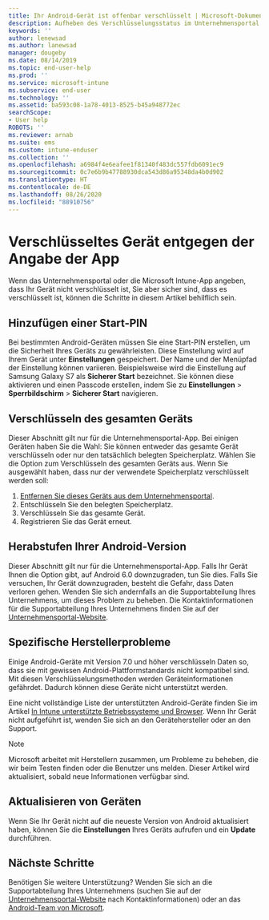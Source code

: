 ```yaml
---
title: Ihr Android-Gerät ist offenbar verschlüsselt | Microsoft-Dokumentation
description: Aufheben des Verschlüsselungsstatus im Unternehmensportal und in Microsoft Intune
keywords: ''
author: lenewsad
ms.author: lanewsad
manager: dougeby
ms.date: 08/14/2019
ms.topic: end-user-help
ms.prod: ''
ms.service: microsoft-intune
ms.subservice: end-user
ms.technology: ''
ms.assetid: ba593c08-1a78-4013-8525-b45a948772ec
searchScope:
- User help
ROBOTS: ''
ms.reviewer: arnab
ms.suite: ems
ms.custom: intune-enduser
ms.collection: ''
ms.openlocfilehash: a6984f4e6eafee1f81340f483dc557fdb6091ec9
ms.sourcegitcommit: 0c7e6b9b47788930dca543d86a95348da4b0d902
ms.translationtype: HT
ms.contentlocale: de-DE
ms.lasthandoff: 08/26/2020
ms.locfileid: "88910756"
---
```

# <a name="device-encrypted-but-apps-say-otherwise"></a>Verschlüsseltes Gerät entgegen der Angabe der App

Wenn das Unternehmensportal oder die Microsoft Intune-App angeben, dass Ihr Gerät nicht verschlüsselt ist, Sie aber sicher sind, dass es verschlüsselt ist, können die Schritte in diesem Artikel behilflich sein.  

## <a name="add-a-startup-pin"></a>Hinzufügen einer Start-PIN

Bei bestimmten Android-Geräten müssen Sie eine Start-PIN erstellen, um die Sicherheit Ihres Geräts zu gewährleisten. Diese Einstellung wird auf Ihrem Gerät unter **Einstellungen** gespeichert. Der Name und der Menüpfad der Einstellung können variieren. Beispielsweise wird die Einstellung auf Samsung Galaxy S7 als **Sicherer Start** bezeichnet. Sie können diese aktivieren und einen Passcode erstellen, indem Sie zu **Einstellungen** > **Sperrbildschirm** > **Sicherer Start** navigieren.  

## <a name="encrypt-the-entire-device"></a>Verschlüsseln des gesamten Geräts

Dieser Abschnitt gilt nur für die Unternehmensportal-App. Bei einigen Geräten haben Sie die Wahl: Sie können entweder das gesamte Gerät verschlüsseln oder nur den tatsächlich belegten Speicherplatz. Wählen Sie die Option zum Verschlüsseln des gesamten Geräts aus. Wenn Sie ausgewählt haben, dass nur der verwendete Speicherplatz verschlüsselt werden soll:

1. [Entfernen Sie dieses Geräts aus dem Unternehmensportal](unenroll-your-device-from-intune-android.md).
2. Entschlüsseln Sie den belegten Speicherplatz.  
3. Verschlüsseln Sie das gesamte Gerät.  
4. Registrieren Sie das Gerät erneut.  

## <a name="downgrade-your-version-of-android"></a>Herabstufen Ihrer Android-Version

Dieser Abschnitt gilt nur für die Unternehmensportal-App. Falls Ihr Gerät Ihnen die Option gibt, auf Android 6.0 downzugraden, tun Sie dies. Falls Sie versuchen, Ihr Gerät downzugraden, besteht die Gefahr, dass Daten verloren gehen. Wenden Sie sich andernfalls an die Supportabteilung Ihres Unternehmens, um dieses Problem zu beheben. Die Kontaktinformationen für die Supportabteilung Ihres Unternehmens finden Sie auf der [Unternehmensportal-Website](https://go.microsoft.com/fwlink/?linkid=2010980).  

## <a name="specific-manufacturer-issues"></a>Spezifische Herstellerprobleme

Einige Android-Geräte mit Version 7.0 und höher verschlüsseln Daten so, dass sie mit gewissen Android-Plattformstandards nicht kompatibel sind. Mit diesen Verschlüsselungsmethoden werden Geräteinformationen gefährdet. Dadurch können diese Geräte nicht unterstützt werden.

Eine nicht vollständige Liste der unterstützten Android-Geräte finden Sie im Artikel [In Intune unterstützte Betriebssysteme und Browser](/intune/fundamentals/supported-devices-browsers#supported-samsung-knox-standard-devices). Wenn Ihr Gerät nicht aufgeführt ist, wenden Sie sich an den Gerätehersteller oder an den Support.

> [!Note]
> Microsoft arbeitet mit Herstellern zusammen, um Probleme zu beheben, die wir beim Testen finden oder die Benutzer uns melden. Dieser Artikel wird aktualisiert, sobald neue Informationen verfügbar sind.

## <a name="update-devices"></a>Aktualisieren von Geräten

Wenn Sie Ihr Gerät nicht auf die neueste Version von Android aktualisiert haben, können Sie die **Einstellungen** Ihres Geräts aufrufen und ein **Update** durchführen.  

## <a name="next-steps"></a>Nächste Schritte

Benötigen Sie weitere Unterstützung? Wenden Sie sich an die Supportabteilung Ihres Unternehmens (suchen Sie auf der [Unternehmensportal-Website](https://go.microsoft.com/fwlink/?linkid=2010980) nach Kontaktinformationen) oder an das <a href="mailto:wintunedroidfbk@microsoft.com?subject=I'm having trouble with enrolling my Android device&body=Describe the issue you're experiencing here.">Android-Team von Microsoft</a>.